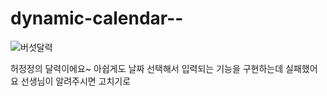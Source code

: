 # dynamic-calendar--

![버섯달력](https://github.com/user-attachments/assets/fca5de97-d14a-4e56-81ec-a19c71d52447)

허정정의 달력이에요~
아쉽게도 날짜 선택해서 입력되는 기능을 구현하는데 실패했어요
선생님이 알려주시면 고치기로

